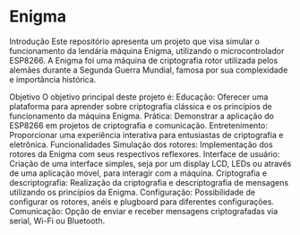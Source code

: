 # Enigma

Introdução
Este repositório apresenta um projeto que visa simular o funcionamento da lendária máquina Enigma, utilizando o microcontrolador ESP8266. A Enigma foi uma máquina de criptografia rotor utilizada pelos alemães durante a Segunda Guerra Mundial, famosa por sua complexidade e importância histórica.

Objetivo
O objetivo principal deste projeto é:
  Educação: Oferecer uma plataforma para aprender sobre criptografia clássica e os princípios de funcionamento da máquina Enigma.
  Prática: Demonstrar a aplicação do ESP8266 em projetos de criptografia e comunicação.
  Entretenimento: Proporcionar uma experiência interativa para entusiastas de criptografia e eletrônica.
  Funcionalidades
  Simulação dos rotores: Implementação dos rotores da Enigma com seus respectivos reflexores.
  Interface de usuário: Criação de uma interface simples, seja por um display LCD, LEDs ou através de uma aplicação móvel, para interagir com a máquina.
  Criptografia e descriptografia: Realização da criptografia e descriptografia de mensagens utilizando os princípios da Enigma.
  Configuração: Possibilidade de configurar os rotores, anéis e plugboard para diferentes configurações.
  Comunicação: Opção de enviar e receber mensagens criptografadas via serial, Wi-Fi ou Bluetooth.
